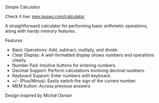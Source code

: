 Simple Calculator

Check it live: [mev.pxseu.com/calculator](https://mev.pxseu.com/calculator)

A straightforward calculator for performing basic arithmetic operations, along with handy memory features.

Features

- Basic Operations: Add, subtract, multiply, and divide.
- Clear Display: A well-formatted display shows numbers and operations clearly.
- Number Pad: Intuitive buttons for entering numbers.
- Decimal Support: Perform calculations involving decimal numbers.
- Keyboard Support: Enter numbers with keyboard.
- +/- (Plus/Minus): Easily switch the sign of the current number.
- MEM button: Access previous answers

Design inspired by Michał Osman
